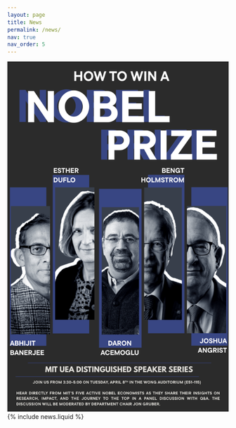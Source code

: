 ```yaml
---
layout: page
title: News
permalink: /news/
nav: true
nav_order: 5
---
```

![Nobel Prize Panel](/assets/img/nobelprizepanel.png)
{% include news.liquid %}
